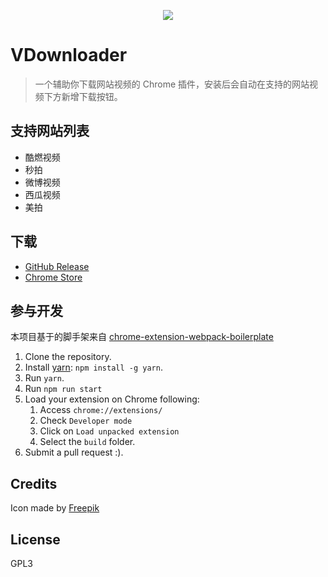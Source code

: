 <p align="center"><img src="https://ws2.sinaimg.cn/large/006tNc79gy1flpojq46jcj303k03kmwy.jpg"></p>

# VDownloader

> 一个辅助你下载网站视频的 Chrome 插件，安装后会自动在支持的网站视频下方新增下载按钮。

## 支持网站列表

- 酷燃视频
- 秒拍
- 微博视频
- 西瓜视频
- 美拍

## 下载

- [GitHub Release](https://github.com/sinchang/unu/releases)
- [Chrome Store]()

## 参与开发

本项目基于的脚手架来自 [chrome-extension-webpack-boilerplate](https://github.com/samuelsimoes/chrome-extension-webpack-boilerplate)

1. Clone the repository.
2. Install [yarn](https://yarnpkg.com): `npm install -g yarn`.
3. Run `yarn`.
4. Run `npm run start`
5. Load your extension on Chrome following:
    1. Access `chrome://extensions/`
    2. Check `Developer mode`
    3. Click on `Load unpacked extension`
    4. Select the `build` folder.
6. Submit a pull request :).

## Credits

Icon made by [Freepik](www.flaticon.com )

## License

GPL3
